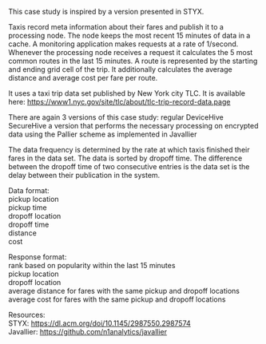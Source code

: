 This case study is inspired by a version presented in STYX. 

Taxis record meta information about their fares and publish it to a processing node. The node keeps the most recent 15 minutes of data in a cache. A monitoring application makes requests at a rate of 1/second. Whenever the processing node receives a request it calculates the 5 most common routes in the last 15 minutes. A route is represented by the starting and ending grid cell of the trip. It additionally calculates the average distance and average cost per fare per route.  

It uses a taxi trip data set published by New York city TLC. It is available here: https://www1.nyc.gov/site/tlc/about/tlc-trip-record-data.page   


There are again 3 versions of this case study: 
    regular DeviceHive
    SecureHive 
    a version that performs the necessary processing on encrypted data using the Pallier scheme as implemented in Javallier 

The data frequency is determined by the rate at which taxis finished their fares in the data set. The data is sorted by dropoff time. The difference between the dropoff time of two consecutive entries is the data set is the delay between their publication in the system.  

Data format:  
    pickup location  
    pickup time  
    dropoff location  
    dropoff time  
    distance  
    cost  

Response format:  
    rank based on popularity within the last 15 minutes  
    pickup location  
    dropoff location  
    average distance for fares with the same pickup and dropoff locations  
    average cost for fares with the same pickup and dropoff locations  


Resources:        
STYX: https://dl.acm.org/doi/10.1145/2987550.2987574  
Javallier: https://github.com/n1analytics/javallier     

